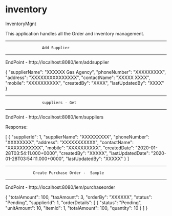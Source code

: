# inventory
InventoryMgnt

This application handles all the Order and inventory management.

*************************************************************
                    Add Supplier
*************************************************************
EndPoint - http://localhost:8080/iem/addsupplier

{
    "supplierName": "XXXXXX Gas Agency",
    "phoneNumber": "XXXXXXXXX",
    "address": "XXXXXXXXXXXXXXX",
    "contactName": "XXXXX XXXX",
    "mobile": "XXXXXXXXXX",
    "createdBy": "XXXX",
    "lastUpdatedBy": "XXXX"
}


*************************************************************
                    suppliers - Get
*************************************************************
EndPoint - http://localhost:8080/iem/suppliers

Response:

[
    {
        "supplierId": 1,
        "supplierName": "XXXXXXXXX",
        "phoneNumber": "XXXXXXXX",
        "address": "XXXXXXXXXXX",
        "contactName": "XXXXXXXXXXX",
        "mobile": "XXXXXXXXXX",
        "createdDate": "2020-01-28T03:54:11.000+0000",
        "createdBy": "XXXXX",
        "lastUpdatedDate": "2020-01-28T03:54:11.000+0000",
        "lastUpdatedBy": "XXXXX"
    }
]

*************************************************************
                Create Purchase Order -  Sample
*************************************************************
EndPoint - http://localhost:8080/iem/purchaseorder

{
    "totalAmount": 100,
    "taxAmount": 3,
    "orderBy": "XXXXXX",
    "status": "Pending",
    "supplierId": 1,
    "orderDetails": [
        {
            "status": "Pending",
            "unitAmount": 10,
            "itemId": 1,
            "totalAmount": 100,
            "quantity": 10
        }
    ]
}




